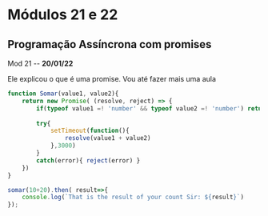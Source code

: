 # Módulos 21 e 22

## Programação Assíncrona com promises

Mod 21 -- **20/01/22**

Ele explicou o que é uma promise. Vou até fazer mais uma aula

~~~js
function Somar(value1, value2){
    return new Promise( (resolve, reject) => {
        if(typeof value1 =! 'number' && typeof value2 =! 'number') return
        
        try{
            setTimeout(function(){
                resolve(value1 + value2)
            },3000)
        }
        catch(error){ reject(error) }
    })
}

somar(10+20).then( result=>{
    console.log(`That is the result of your count Sir: ${result}`)
});
~~~
